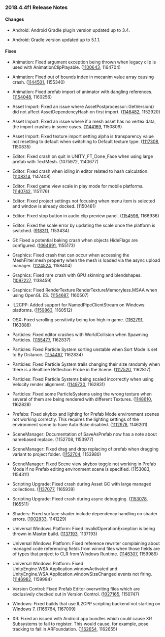 ### 2018.4.4f1 Release Notes

#### Changes

*   Android: Android Gradle plugin version updated up to 3.4.
    
*   Android: Gradle version updated up to 5.1.1.
    

#### Fixes

*   Animation: Fixed argument exception being thrown when legacy clip is used with AnimationClipPlayable. ([1100643](https://issuetracker.unity3d.com/issues/mecanimdatawasbuilt-error-when-calling-playableoutput-dot-setsourceplayable), 1164704)
    
*   Animation: Fixed out of bounds index in mecanim value array causing crash. ([1144501](https://issuetracker.unity3d.com/issues/animator-component-causes-assertion-failed-on-expression-index-m-scalecount-messages-when-in-play-mode), 1155340)
    
*   Animation: Fixed prefab import of animator with dangling references. ([1154048](https://issuetracker.unity3d.com/issues/unityscene-addroottoscene-crashes-when-importing-a-prefab), 1160256)
    
*   Asset Import: Fixed an issue where AssetPostprocessor::GetVersion() did not affect AssetDependencyHash on first import. ([1146482](https://issuetracker.unity3d.com/issues/assetpostprocessor-getversion-does-not-affect-assetdependencyhash-on-first-import), 1152920)
    
*   Asset Import: Fixed an issue where if a mesh asset has no vertex data, the import crashes in some cases. ([1144169](https://issuetracker.unity3d.com/issues/unity-freeze-and-mono-arch-find-jit-info-ext-crash-when-importing-corrupted-mesh-asset-files), 1150809)
    
*   Asset Import: Fixed texture import setting alpha is transparency value not resetting to default when switching to Default texture type. ([1117308](https://issuetracker.unity3d.com/issues/import-settings-alpha-transparency-enables-itself), 1150835)
    
*   Editor: Fixed crash on quit in UNITY\_FT\_Done\_Face when using large prefab with TextMesh. (1075972, 1140677)
    
*   Editor: Fixed crash when idling in editor related to hash calculation. ([1108314](https://issuetracker.unity3d.com/issues/unity-crashed-while-idling-in-the-editor), 1147408)
    
*   Editor: Fixed game view scale in play mode for mobile platforms. ([1140742](https://issuetracker.unity3d.com/issues/game-tab-window-rescales-when-entering-the-play-mode), 1151176)
    
*   Editor: Fixed project settings not focusing when menu item is selected and window is already docked. (1150481)
    
*   Editor: Fixed stop button in audio clip preview panel. ([1154598](https://issuetracker.unity3d.com/issues/audiosource-continues-to-play-after-being-stopped-in-preview-window), 1166936)
    
*   Editor: Fixed the scale error by updating the scale once the platform is switched. ([918311](https://issuetracker.unity3d.com/issues/switching-between-platforms-results-into-game-views-resolution-slash-aspect-ratio-scale-settings-not-changing), 1153434)
    
*   GI: Fixed a potential baking crash when objects HideFlags are configured. ([1064691](https://issuetracker.unity3d.com/issues/console-is-continuously-spammed-with-assertion-failed-on-expression-kvalidsceneobjectidentifier-equals-equals-res-after-project-update), 1155173)
    
*   Graphics: Fixed crash that can occur when accessing the MeshFilter.mesh property when the mesh is loaded via the async upload manager. ([1124524](https://issuetracker.unity3d.com/issues/standalone-player-crashes-when-accessing-mesh-filter-of-mesh-that-has-read-slash-write-disabled), 1158404)
    
*   Graphics: Fixed rare crash with GPU skinning and blendshapes. ([1097227](https://issuetracker.unity3d.com/issues/editor-crashes-with-calculateblendshapeweights-when-entering-play-mode-with-a-specific-asset-in-the-scene), 1138459)
    
*   Graphics: Fixed RenderTexture RenderTextureMemoryless.MSAA when using OpenGL ES. ([1154687](https://issuetracker.unity3d.com/issues/android-temporary-render-textures-configured-with-memoryless-dot-msaa-render-black-on-android), 1160507)
    
*   IL2CPP: Added support for NamedPipeClientStream on Windows platforms. ([1159863](https://issuetracker.unity3d.com/issues/il2cpp-notimplementedexception-is-thrown-when-use-system-dot-io-dot-pipes), 1160512)
    
*   OSX: Fixed scrolling sensitivity being too high in game. ([1162791](https://issuetracker.unity3d.com/issues/osx-ui-scroll-view-is-much-more-sensitive-to-scroll-after-upgrading-to-2019-dot-2), 1163888)
    
*   Particles: Fixed editor crashes with WorldCollision when Spawning Particles. ([1155477](https://issuetracker.unity3d.com/issues/editor-crashes-with-worldcollision-when-spawning-particles), 1162837)
    
*   Particles: Fixed Particle System sorting unstable when Sort Mode is set to By Distance. ([1154497](https://issuetracker.unity3d.com/issues/particle-system-sorting-is-unstable-when-sort-mode-is-set-to-by-distance), 1162834)
    
*   Particles: Fixed Particle System trails changing their size randomly when there is a Realtime Reflection Probe in the Scene. ([1117520](https://issuetracker.unity3d.com/issues/particle-system-trails-brakes-when-using-certain-trail-parameters-while-having-a-realtime-reflection-probe-in-the-scene), 1162817)
    
*   Particles: Fixed Particle Systems being scaled incorrectly when using Velocity render alignment. ([1149730](https://issuetracker.unity3d.com/issues/particle-systems-are-rendered-in-significantly-lower-resolution-when-scaled), 1162831)
    
*   Particles: Fixed some ParticleSystems using the wrong texture when several of them are being rendered with different Textures. ([1148610](https://issuetracker.unity3d.com/issues/some-particlesystems-use-the-wrong-texture-when-several-of-them-are-being-rendered-with-different-textures), 1162828)
    
*   Prefabs: Fixed skybox and lighting for Prefab Mode environment scenes not working correctly. This requires the lighting settings of the environment scene to have Auto Bake disabled. ([1112978](https://issuetracker.unity3d.com/issues/the-prefab-editing-environment-skybox-and-light-data-are-ignored-when-entering-prefab-mode), 1146201)
    
*   SceneManager: Documentation of SaveAsPrefab now has a note about namebased replace. (1152708, 1153977)
    
*   SceneManager: Fixed drag and drop replacing of prefab when dragging variant to project folder. ([1152704](https://issuetracker.unity3d.com/issues/namebased-replace-prevents-creation-of-prefab-variant-when-using-drag-and-drop), 1153980)
    
*   SceneManager: Fixed Scene view skybox toggle not working in Prefab Mode if no Prefab editing environment scene is specified. (1153083, 1154311)
    
*   Scripting Upgrade: Fixed crash during Asset GC with large managed collections. ([1137077](https://issuetracker.unity3d.com/issues/editor-silent-crash-when-attempting-to-load-a-new-scene-after-allocating-data), 1165939)
    
*   Scripting Upgrade: Fixed crash during async debugging. ([1153078](https://issuetracker.unity3d.com/issues/debugging-unity-c-number-code-containing-async-slash-await-breaks-debugger-and-causes-editor-to-crash), 1165511)
    
*   Shaders: Fixed surface shader include dependency handling on shader errors. ([1002833](https://issuetracker.unity3d.com/issues/shaders-surface-shaders-dont-track-number-include-dependencies-properly), 1141229)
    
*   Universal Windows Platform: Fixed InvalidOperationException is being thrown in Master build. ([1137193](https://issuetracker.unity3d.com/issues/uwp-dot-net-invalidoperationexception-is-trigger-in-master-build), 1137193)
    
*   Universal Windows Platform: Fixed reference rewriter complaining about managed code referencing fields from winmd files when those fields are of types that project to CLR from Windows Runtime. ([1146307](https://issuetracker.unity3d.com/issues/reference-rewriter-errors-when-building-uwp-against-the-insider-windows-sdk), 1159989)
    
*   Universal Windows Platform: Fixed UnityEngine.WSA.Application.windowActivated and UnityEngine.WSA.Application.windowSizeChanged events not firing. ([1146982](https://issuetracker.unity3d.com/issues/uwp-il2cpp-unityengine-dot-wsa-dot-application-dot-windowactivated-is-removed-by-il2cpp-managed-bytecode-stripping), 1159984)
    
*   Version Control: Fixed Prefab Editor overwriting files which are exclusively checked out in Version Control. ([1027165](https://issuetracker.unity3d.com/issues/vcs-files-exclusively-checked-out-by-remote-client-are-still-written-on-save), 1150747)
    
*   Windows: Fixed builds that use IL2CPP scripting backend not starting on Windows 7. (1166764, 1167009)
    
*   XR: Fixed an issued with Android app bundles which could cause XR Subsystems to fail to register. This would cause, for example, pose tracking to fail in ARFoundation. ([1162654](https://issuetracker.unity3d.com/issues/xr-subsystems-are-not-found-when-using-android-app-bundles), 1162655)